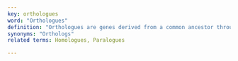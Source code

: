 ```yaml
---
key: orthologues
word: "Orthologues"
definition: "Orthologues are genes derived from a common ancestor through vertical descent (or speciation) and can be thought of as the direct evolutionary counterpart."
synonyms: "Orthologs"
related terms: Homologues, Paralogues

---
```

